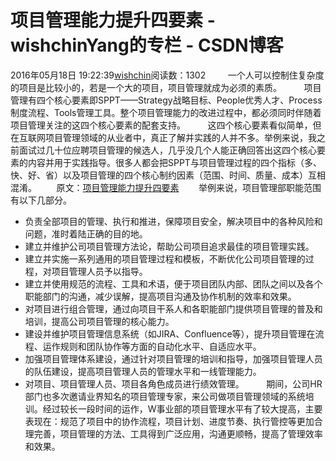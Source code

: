 # 项目管理能力提升四要素 - wishchinYang的专栏 - CSDN博客
2016年05月18日 19:22:39[wishchin](https://me.csdn.net/wishchin)阅读数：1302
        一个人可以控制住复杂度的项目是比较小的，若是一个大的项目，项目管理就成为必须的素质。
        项目管理有四个核心要素即SPPT——Strategy战略目标、People优秀人才、Process制度流程、Tools管理工具。整个项目管理能力的改进过程中，都必须同时伴随着项目管理关注的这四个核心要素的配套支持。
        这四个核心要素看似简单，但在互联网项目管理领域的从业者中，真正了解并实践的人并不多。举例来说，我之前面试过几十位应聘项目管理的候选人，几乎没几个人能正确回答出这四个核心要素的内容并用于实践指导。很多人都会把SPPT与项目管理过程的四个指标（多、快、好、省）以及项目管理的四个核心制约因素（范围、时间、质量、成本）互相混淆。
       原文：[项目管理能力提升四要素](http://www.csdn.net/article/2014-06-05/2820086-Project-Management)
       举例来说，项目管理部职能范围有以下几部分。
- 负责全部项目的管理、执行和推进，保障项目安全，解决项目中的各种风险和问题，准时着陆正确的目的地。
- 建立并维护公司项目管理方法论，帮助公司项目追求最佳的项目管理实践。
- 建立并实施一系列通用的项目管理过程和模板，不断优化公司项目管理的过程，对项目管理人员予以指导。
- 建立并使用规范的流程、工具和术语，便于项目团队内部、团队之间以及各个职能部门的沟通，减少误解，提高项目沟通及协作机制的效率和效果。
- 对项目进行组合管理，通过向项目干系人和各职能部门提供项目管理的普及和培训，提高公司项目管理的核心能力。
- 建设并维护项目管理信息系统（如JIRA、Confluence等），提升项目管理在流程、运作规则和团队协作等方面的自动化水平、自适应水平。
- 加强项目管理体系建设，通过针对项目管理的培训和指导，加强项目管理人员的队伍建设，提高项目管理人员的管理水平和一线管理能力。
- 对项目、项目管理人员、项目各角色成员进行绩效管理。
        期间，公司HR部门也多次邀请业界知名的项目管理专家，来公司做项目管理领域的系统培训。经过较长一段时间的运作，W事业部的项目管理水平有了较大提高，主要表现在：规范了项目中的协作流程，项目计划、进度节奏、执行管控等更加合理完善，项目管理的方法、工具得到广泛应用，沟通更顺畅，提高了管理效率和效果。
